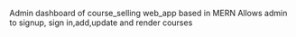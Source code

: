 Admin dashboard of course_selling web_app based in MERN
Allows admin to signup, sign in,add,update and render courses
